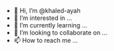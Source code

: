 - 👋 Hi, I’m @khaled-ayah
- 👀 I’m interested in ...
- 🌱 I’m currently learning ...
- 💞️ I’m looking to collaborate on ...
- 📫 How to reach me ...

<!---
khaled-ayah/khaled-ayah is a ✨ special ✨ repository because its `README.md` (this file) appears on your GitHub profile.
You can click the Preview link to take a look at your changes.
--->
